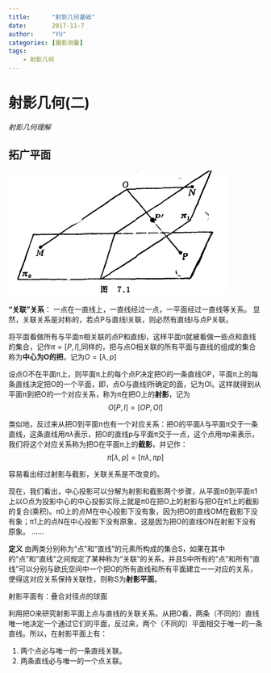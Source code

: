 ```yaml
---
title:      "射影几何基础"
date:       2017-11-7
author:     "YU"
categories: [摄影测量]
tags:
    - 射影几何
--- 
```

# 射影几何(二)

*射影几何理解*

## 拓广平面

![projgeo7.1](/images/projgeo7-1.png)

**“关联”关系**： 一点在一直线上，一直线经过一点，一平面经过一直线等关系。
显然，关联关系是对称的，若点P与直线l关联，则必然有直线l与点P关联。

将平面看做所有与平面π相关联的点P和直线l，这样平面π就被看做一些点和直线的集合，记作$\pi=[P,l]$,同样的，把与点O相关联的所有平面与直线的组成的集合称为**中心为O的把**，记为$O=[\lambda,p]$

设点O不在平面π上，则平面π上的每个点P决定把O的一条直线OP，平面π上的每条直线决定把O的一个平面，即，点O与直线l所确定的面，记为Ol。这样就得到从平面π到把O的一个对应关系，称为π在把O上的**射影**，记为
$$O[P,l]=[OP,Ol]$$

类似地，反过来从把O到平面π也有一个对应关系：把O的平面$\lambda$与平面π交于一条直线，这条直线用$\pi\lambda$表示，把O的直线p与平面π交于一点，这个点用$\pi p$来表示，我们将这个对应关系称为把O在平面π上的**截影**，并记作：
$$\pi[\lambda,p]=[\pi\lambda,\pi p]$$

容易看出经过射影与截影，关联关系是不改变的。

现在，我们看出，中心投影可以分解为射影和截影两个步骤，从平面π0到平面π1上以O点为投影中心的中心投影实际上就是π0在把O上的射影与把O在π1上的截影的复合(乘积)。π0上的点M在中心投影下没有象，因为把O的直线OM在截影下没有象；π1上的点N在中心投影下没有原象，这是因为把O的直线ON在射影下没有原象。
......

**定义** 由两类分别称为“点”和“直线”的元素所构成的集合S，如果在其中的“点”和“直线”之间规定了某种称为“关联”的关系，并且S中所有的“点”和所有“直线”可以分别与欧氏空间中一个把O的所有直线和所有平面建立一一对应的关系，使得这对应关系保持关联性，则称S为**射影平面**。

射影平面有：叠合对径点的球面

利用把O来研究射影平面上点与直线的关联关系。从把O看，两条（不同的）直线唯一地决定一个通过它们的平面，反过来，两个（不同的）平面相交于唯一的一条直线。所以，在射影平面上有：
1. 两个点必与唯一的一条直线关联。
2. 两条直线必与唯一的一个点关联。